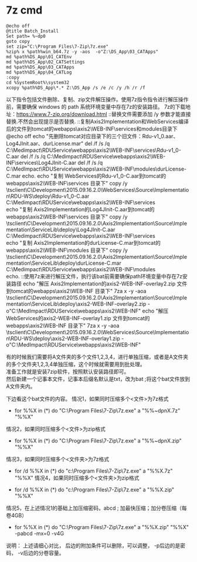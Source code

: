 


# 7z cmd

```batch
@echo off
@title Batch_Install
Set path= %~dp0
goto copy
set zip="C:\Program Files\7-Zip\7z.exe"
%zip% x %path%win_b64.7z -y -aos  -o"Z:\DS_App\03_CATApps"
md %path%DS_App\01_CATEnv
md %path%DS_App\02_CATSettings
md %path%DS_App\03_CATApps
md %path%DS_App\04_CATLog
:copy
cd %SystemRoot%\system32
xcopy %path%DS_App\*.* Z:\DS_App /s /e /c /y /h /r /f

```


以下指令包括文件删除、复制、zip文件解压操作。使用7z指令指令进行解压操作前，需要确保 windows 的 path 系统环境变量中存在7z的安装路径。
7z的下载地址：https://www.7-zip.org/download.html
::替换文件需要添加 /y 参数才能直接替换.不然会出现提示是否替换.
::复制Axis2Implementation和WebServices编译后的文件到tomcat的webapps\axis2\WEB-INF\services和modules目录下
@echo off
echo "先删除tomcat对应目录下的三个旧文件：Rdu-v1_0.aar、Log4JInit.aar、durLicense.mar"
del /f /s /q C:\Medimpact\RDUService\webapps\axis2\WEB-INF\services\Rdu-v1_0-C.aar
del /f /s /q C:\Medimpact\RDUService\webapps\axis2\WEB-INF\services\Log4JInit-C.aar
del /f /s /q C:\MedImpact\RDUService\webapps\axis2\WEB-INF\modules\durLicense-C.mar
echo.
echo "复制 WebServices的Rdu-v1_0-C.aar到tomcat的webapps\axis2\WEB-INF\services 目录下"
copy /y \\tsclient\C\Development\2015.09.16.2.0\WebServices\Source\Implementation\RDU-WS\deploy\Rdu-v1_0-C.aar C:\Medimpact\RDUService\webapps\axis2\WEB-INF\services\
echo "复制 Axis2Implementation的Log4JInit-C.aar到tomcat的webapps\axis2\WEB-INF\services 目录下"
copy /y \\tsclient\C\Development\2015.09.16.2.0\Axis2Implementation\Source\Implementation\ServiceLib\deploy\Log4JInit-C.aar C:\Medimpact\RDUService\webapps\axis2\WEB-INF\services\
echo "复制 Axis2Implementation的durLicense-C.mar到tomcat的webapps\axis2\WEB-INF\modules 目录下"
copy /y \\tsclient\C\Development\2015.09.16.2.0\Axis2Implementation\Source\Implementation\ServiceLib\deploy\durLicense-C.mar C:\Medimpact\RDUService\webapps\axis2\WEB-INF\modules\
echo.
::使用7z来进行解压文件，执行该bat前需要确保path环境变量中存在7z安装路径
echo "解压 Axis2Implementation的axis2-WEB-INF-overlay2.zip 文件到tomcat的webapps\axis2\WEB-INF 目录下"
7za x -y -aoa \\tsclient\C\Development\2015.09.16.2.0\Axis2Implementation\Source\Implementation\ServiceLib\deploy\axis2-WEB-INF-overlay2.zip -o"C:\MedImpact\RDUService\webapps\axis2\WEB-INF"
echo "解压 WebServices的axis2-WEB-INF-overlay1.zip 文件到tomcat的webapps\axis2\WEB-INF 目录下"
7za x -y -aoa \\tsclient\C\Development\2015.09.16.2.0\WebServices\Source\Implementation\RDU-WS\deploy\axis2-WEB-INF-overlay1.zip -o"C:\MedImpact\RDUService\webapps\axis2\WEB-INF"


有的时候我们需要将A文件夹的多个文件1,2,3,4，进行单独压缩，或者是A文件夹的多个文件夹1,2,3,4单独压缩，这个时候就需要用到批处理。   
准备工作就是安装7zip软件，按照默认安装路径即可。  
然后新建一个记事本文件，记事本后缀名默认是txt，改为bat   ;将这个bat文件放到A文件夹内。 

下边看这个bat文件的内容。
情况1，如果同时压缩多个<文件>为7z格式

- for %%X in (*) do "C:\Program Files\7-Zip\7z.exe" a "%%~dpnX.7z" "%%X"

情况2，如果同时压缩多个<文件>为zip格式

- for %%X in (*) do "C:\Program Files\7-Zip\7z.exe" a "%%~dpnX.zip" "%%X"

情况3，如果同时压缩多个<文件夹>为7z格式

- for /d %%X in (*) do "c:\Program Files\7-Zip\7z.exe" a "%%X.7z" "%%X\"
情况4，如果同时压缩多个<文件夹>为zip格式


- for /d %%X in (*) do "c:\Program Files\7-Zip\7z.exe" a "%%X.zip" "%%X\"

情况5，在上述情况1的基础上加压缩密码，abcd ; 加最快压缩；加分卷压缩（每卷4GB）

- for %%X in (*) do "C:\Program Files\7-Zip\7z.exe" a "%%X.zip" "%%X" -pabcd -mx=0  -v4G

说明： 上述请细心对比， 后边的附加条件可以删除，可以调整， -p后边的是密码， -v后边的分卷容量。  

